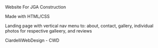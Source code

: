 Website For JGA Construction

Made with HTML/CSS

Landing page with vertical nav menu to: about, contact, gallery, individual photos for respective galleery, and reviews

CiardelliWebDesign - CWD